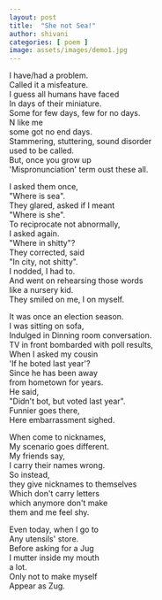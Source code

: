 ```yaml
---
layout: post
title:  "She not Sea!"
author: shivani
categories: [ poem ]
image: assets/images/demo1.jpg
---
```

I have/had a problem.  
Called it a misfeature.  
I guess all humans have faced  
In days of their miniature.  
Some for few days, few for no days.  
N like me  
some got no end days.  
Stammering, stuttering, sound disorder  
used to be called.  
But, once you grow up  
'Mispronunciation' term oust these all.

I asked them once,  
"Where is sea".  
They glared, asked if I meant  
"Where is she".  
To reciprocate not abnormally,  
I asked again.  
"Where in shitty"?  
They corrected, said  
"In city, not shitty".  
I nodded, I had to.  
And went on rehearsing those words  
like a nursery kid.  
They smiled on me, I on myself.

It was once an election season.  
I was sitting on sofa,  
Indulged in Dinning room conversation.  
TV in front bombarded with poll results,  
When I asked my cousin  
'If he boted last year'?  
Since he has been away  
from hometown for years.  
He said,  
"Didn't bot, but voted last year".  
Funnier goes there,  
Here embarrassment sighed.

When come to nicknames,  
My scenario goes different.  
My friends say,  
I carry their names wrong.  
So instead,  
they give nicknames to themselves  
Which don't carry letters  
which anymore don't make  
them and me feel shy.

Even today, when I go to  
Any utensils' store.  
Before asking for a Jug  
I mutter inside my mouth  
a lot.  
Only not to make myself  
Appear as Zug.
